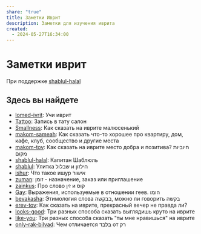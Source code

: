 ```yaml
---
share: "true"
title: Заметки Иврит
description: Заметки для изучения иврита
created:
  - 2024-05-27T16:34:00
---
```

# Заметки иврит

При поддержке [shablul-halal](./shablul-halal.md)
## Здесь вы найдете
- [lomed-ivrit](./lomed-ivrit.md): Учи иврит
- [Tattoo](./Tattoo.md): Запись в тату салон
- [Smallness](./Smallness.md): Как сказать на иврите малюсенький
- [makom-sameah](./makom-sameah.md): Как сказать что-то хорошее про квартиру, дом, кафе, клуб, сообщество и другие места
- [makom-tov](./makom-tov.md): Как сказать на иврите место добра и позитива? חיוביות מקום
- [shablul-halal](./shablul-halal.md): Капитан Шаблюль
- [shablul](./shablul.md): Улитка שבלול и חילזון
- [ishur](./ishur.md): Что такое ишур אישור
- [zuman](./zuman.md): זומן - назначение, заказ или приглашение
- [zainkus](./zainkus.md): Про слово זין и קוס
- [Gay](./Gay.md): Выражения, используемые в отношении геев. הומו
- [bevakasha](./bevakasha.md): Этимология слова בבקשה, можно ли говорить בקשה
- [erev-tov](./erev-tov.md): Как сказать на иврите, прекрасный вечер не правда ли?
- [looks-good](./looks-good.md): Три разных способа сказать выглядишь круто на иврите
- [like-you](./like-you.md): Три разных способа сказать "ты мне нравишься" на иврите
- [only-rak-bilvad](./only-rak-bilvad.md): Чем отличается בלבד от רק



